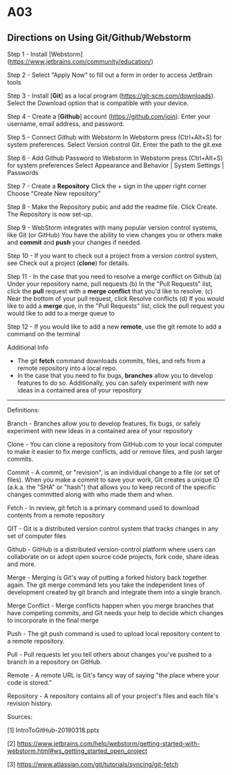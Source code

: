 # A03
## Directions on Using Git/Github/Webstorm 
Step 1 - Install [Webstorm] (https://www.jetbrains.com/community/education/)

Step 2 - Select "Apply Now" to fill out a form in order to access JetBrain tools

Step 3 - Install [**Git**] as a local program (https://git-scm.com/downloads). 
         Select the Download option that is compatible with your device. 
         
Step 4 - Create a [**Github**] account (https://github.com/join). 
         Enter your username, email address, and password. 
         
Step 5 - Connect Github with Webstorm
         In Webstorm press (Ctrl+Alt+S) for system preferences. 
         Select Version control Git. Enter the path to the git.exe
         
Step 6 - Add Github Password to Webstorm 
         In Webstorm press (Ctrl+Alt+S) for system preferences
         Select Appearance and Behavior | System Settings | Passwords
         
Step 7 - Create a **Repository**
         Click the + sign in the upper right corner 
         Choose “Create New repository”
         
Step 8 - Make the Repository pubic and add the readme file.
         Click Create.
         The Repository is now set-up.
         
Step 9 - WebStorm integrates with many popular version control systems, like Git (or GitHub)
         You have the ability to view changes you or others make and **commit** and **push** your changes if needed.
         
Step 10 - If you want to check out a project from a version control system, see Check out a project (**clone**) for details.

Step 11 - In the case that you need to resolve a merge conflict on Github
          (a) Under your repository name, pull requests
          (b) In the "Pull Requests" list, click the **pull** request with a **merge conflict** that you'd like to resolve.
          (c) Near the bottom of your pull request, click Resolve conflicts
          (d) If you would like to add a **merge** que, in the "Pull Requests" list, click the pull request you would like to add to a merge queue to
          
Step 12 - If you would like to add a new **remote**, use the git remote to add a command on the terminal

Additional Info 
- The git **fetch** command downloads commits, files, and refs from a remote repository into a local repo.
- In the case that you need to fix bugs, **branches** allow you to develop features to do so.
  Additionally, you can safely experiment with new ideas in a contained area of your repository
 
-------------

Definitions: 

Branch - Branches allow you to develop features, fix bugs, or safely experiment with new ideas in a contained area of your repository

Clone - You can clone a repository from GitHub.com to your local computer to make it easier to fix merge conflicts, add or remove files, and push larger commits.

Commit - A commit, or "revision", is an individual change to a file (or set of files). When you make a commit to save your work, Git creates a unique ID (a.k.a. the "SHA" or "hash") that allows you to keep record of the specific changes committed along with who made them and when.

Fetch - In review, git fetch is a primary command used to download contents from a remote repository

GIT - Git is a distributed version control system that tracks changes in any set of computer files

Github - GitHub is a distributed version-control platform where users can collaborate on or adopt open source code projects, fork code, share ideas and more.

Merge - Merging is Git's way of putting a forked history back together again. The git merge command lets you take the independent lines of development created by git branch and integrate them into a single branch.

Merge Conflict - Merge conflicts happen when you merge branches that have competing commits, and Git needs your help to decide which changes to incorporate in the final merge

Push - The git push command is used to upload local repository content to a remote repository.

Pull - Pull requests let you tell others about changes you've pushed to a branch in a repository on GitHub.

Remote - A remote URL is Git's fancy way of saying "the place where your code is stored."

Repository - A repository contains all of your project's files and each file's revision history.




Sources: 

[1] IntroToGitHub-20190318.pptx

[2] https://www.jetbrains.com/help/webstorm/getting-started-with-webstorm.html#ws_getting_started_open_project

[3] https://www.atlassian.com/git/tutorials/syncing/git-fetch
